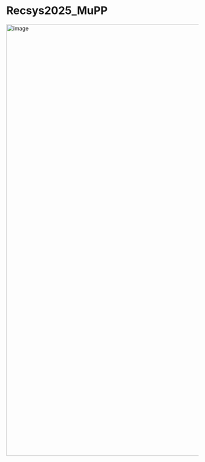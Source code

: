# Recsys2025_MuPP
<img width="1130" alt="image" src="https://github.com/user-attachments/assets/182561e5-e942-4029-80f9-cbf98e3f8924" />
